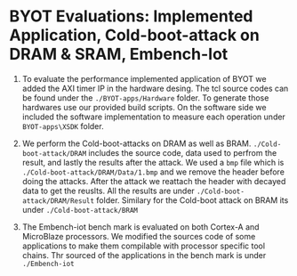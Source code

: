 # BYOT Evaluations: Implemented Application, Cold-boot-attack on DRAM & SRAM, Embench-Iot

1. To evaluate the performance implemented application of BYOT we added the AXI timer IP in the hardware desing. The tcl source codes can be found under the `./BYOT-apps/Hardware` folder. To generate those hardwares use our provided build scripts. On the software side we included the software implementation to measure each operation under `BYOT-apps\XSDK` folder.

2. We perform the Cold-boot-attacks on DRAM as well as BRAM. `./Cold-boot-attack/DRAM` includes the source code, data used to perfrom the result, and lastly the results after the attack. We used a `bmp` file which is `./Cold-boot-attack/DRAM/Data/1.bmp` and we remove the header before doing the attacks. After the attack we reattach the header with decayed data to get the reuslts. All the results are under `./Cold-boot-attack/DRAM/Result` folder. Similary for the Cold-boot attack on BRAM its under `./Cold-boot-attack/BRAM`

3. The Embench-iot bench mark is evaluated on both Cortex-A and MicroBlaze processors. We modified the sources code of some applications to make them compilable with processor specific tool chains. Thr sourced of the applications in the bench mark is under `./Embench-iot`